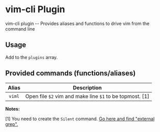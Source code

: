 # vim-cli Plugin

vim-cli plugin -- Provides aliases and functions to drive vim from the command line

## Usage

Add to the `plugins` array.

## Provided commands (functions/aliases)

| Alias  | Description                                              |
|:------:|:--------------------------------------------------------:|
| `viml` | Open file `$2` vim and make line `$1` to be topmost. [1] |

**Notes:**

[1] You need to create the `Silent` command. [Go here and find "external grep".][Silent]

[Silent]: https://vim.fandom.com/wiki/Avoiding_the_%22Hit_ENTER_to_continue%22_prompts
